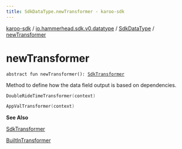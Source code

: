 ```yaml
---
title: SdkDataType.newTransformer - karoo-sdk
---
```


[karoo-sdk](../../index.html) / [io.hammerhead.sdk.v0.datatype](../index.html) / [SdkDataType](index.html) / [newTransformer](./new-transformer.html)

# newTransformer

`abstract fun newTransformer(): `[`SdkTransformer`](../../io.hammerhead.sdk.v0.datatype.transformer/-sdk-transformer/index.html)

Method to define how the data field output is
based on dependencies.

``` kotlin
DoubleRideTimeTransformer(context)
```

``` kotlin
AppValTransformer(context)
```

**See Also**

[SdkTransformer](../../io.hammerhead.sdk.v0.datatype.transformer/-sdk-transformer/index.html)

[BuiltInTransformer](../../io.hammerhead.sdk.v0.datatype.transformer/-built-in-transformer/index.html)

